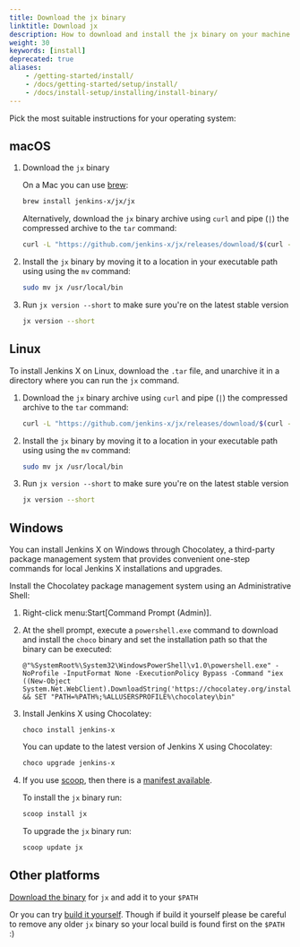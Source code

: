 ```yaml
---
title: Download the jx binary
linktitle: Download jx
description: How to download and install the jx binary on your machine
weight: 30
keywords: [install]
deprecated: true
aliases:
    - /getting-started/install/
    - /docs/getting-started/setup/install/
    - /docs/install-setup/installing/install-binary/
---
```


Pick the most suitable instructions for your operating system:

## macOS

1. Download the `jx` binary

    On a Mac you can use [brew](https://brew.sh/):

    ```sh
    brew install jenkins-x/jx/jx
    ```

    Alternatively, download the `jx` binary archive using `curl` and pipe (`|`) the compressed archive to
    the `tar` command:

    ```sh
    curl -L "https://github.com/jenkins-x/jx/releases/download/$(curl --silent "https://github.com/jenkins-x/jx/releases/latest" | sed 's#.*tag/\(.*\)\".*#\1#')/jx-darwin-amd64.tar.gz" | tar xzv "jx"
    ```

1. Install the `jx` binary by moving it to a location in your executable path using using the `mv` command:

    ```sh
    sudo mv jx /usr/local/bin
    ```

1. Run `jx version --short` to make sure you're on the latest stable version

   ```sh
   jx version --short
   ```

## Linux

To install Jenkins X on Linux, download the `.tar` file, and unarchive it in a directory where you can run the `jx` command.

1. Download the `jx` binary archive using `curl` and pipe (`|`) the compressed archive to
    the `tar` command:

    ```sh
    curl -L "https://github.com/jenkins-x/jx/releases/download/$(curl --silent "https://github.com/jenkins-x/jx/releases/latest" | sed 's#.*tag/\(.*\)\".*#\1#')/jx-linux-amd64.tar.gz" | tar xzv "jx"
    ```

1. Install the `jx` binary by moving it to a location in your executable path using using the `mv` command:

    ```sh
    sudo mv jx /usr/local/bin
    ```

1. Run `jx version --short` to make sure you're on the latest stable version

    ```sh
    jx version --short
    ```

## Windows

You can install Jenkins X on Windows through Chocolatey, a third-party package management system that provides convenient one-step commands for local Jenkins X installations and upgrades.

Install the Chocolatey package management system using an Administrative
Shell:

1. Right-click menu:Start\[Command Prompt (Admin)\].

1. At the shell prompt, execute a `powershell.exe` command to download
    and install the `choco` binary and set the installation path so that
    the binary can be executed:

    ```shell
    @"%SystemRoot%\System32\WindowsPowerShell\v1.0\powershell.exe" -NoProfile -InputFormat None -ExecutionPolicy Bypass -Command "iex ((New-Object System.Net.WebClient).DownloadString('https://chocolatey.org/install.ps1'))" && SET "PATH=%PATH%;%ALLUSERSPROFILE%\chocolatey\bin"
    ```

1. Install Jenkins X using Chocolatey:

    ```shell
    choco install jenkins-x
    ```

    You can update to the latest version of Jenkins X using Chocolatey:

    ```sh
    choco upgrade jenkins-x
    ```

1. If you use [scoop](https://scoop.sh), then there is a [manifest available](https://github.com/lukesampson/scoop/blob/master/bucket/jx.json).

    To install the `jx` binary run:

    ```sh
    scoop install jx
    ```

    To upgrade the `jx` binary run:

    ```sh
    scoop update jx
    ```

## Other platforms

[Download the binary](https://github.com/jenkins-x/jx/releases) for `jx` and add it to your `$PATH`

Or you can try [build it yourself](/docs/contributing/).
Though if build it yourself please be careful to remove any older `jx` binary so your local build is found first on the `$PATH` :)
